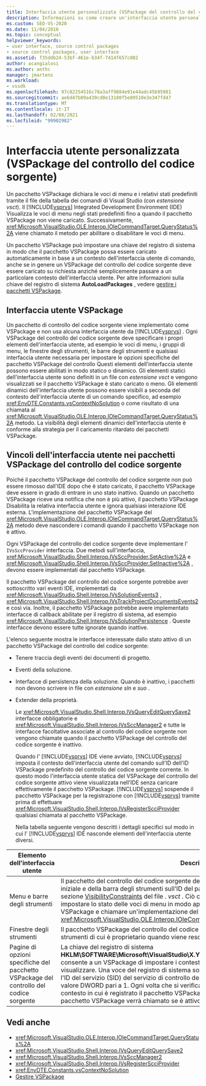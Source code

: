 ```yaml
---
title: Interfaccia utente personalizzata (VSPackage del controllo del codice sorgente) | Microsoft Docs
description: Informazioni su come creare un'interfaccia utente personalizzata in Visual Studio usando un pacchetto VSPackage del controllo del codice sorgente per specificare gli elementi dell'interfaccia utente.
ms.custom: SEO-VS-2020
ms.date: 11/04/2016
ms.topic: conceptual
helpviewer_keywords:
- user interface, source control packages
- source control packages, user interface
ms.assetid: f35ddb24-53bf-461e-b34f-7414f657c082
author: acangialosi
ms.author: anthc
manager: jmartens
ms.workload:
- vssdk
ms.openlocfilehash: 97c82254516c78a3aff9884e91e44adc45b95981
ms.sourcegitcommit: ae6d47b09a439cd0e13180f5e89510e3e347fd47
ms.translationtype: MT
ms.contentlocale: it-IT
ms.lasthandoff: 02/08/2021
ms.locfileid: "99902982"
---
```

# <a name="custom-user-interface-source-control-vspackage"></a>Interfaccia utente personalizzata (VSPackage del controllo del codice sorgente)
Un pacchetto VSPackage dichiara le voci di menu e i relativi stati predefiniti tramite il file della tabella dei comandi di Visual Studio (con *estensione vsct*). Il [!INCLUDE[vsprvs](../../code-quality/includes/vsprvs_md.md)] Integrated Development Environment (IDE) Visualizza le voci di menu negli stati predefiniti fino a quando il pacchetto VSPackage non viene caricato. Successivamente, <xref:Microsoft.VisualStudio.OLE.Interop.IOleCommandTarget.QueryStatus%2A> viene chiamato il metodo per abilitare o disabilitare le voci di menu.

 Un pacchetto VSPackage può impostare una chiave del registro di sistema in modo che il pacchetto VSPackage possa essere caricato automaticamente in base a un contesto dell'interfaccia utente di comando, anche se in genere un VSPackage del controllo del codice sorgente deve essere caricato su richiesta anziché semplicemente passare a un particolare contesto dell'interfaccia utente. Per altre informazioni sulla chiave del registro di sistema **AutoLoadPackages** , vedere [gestire i pacchetti VSPackage](../../extensibility/managing-vspackages.md).

## <a name="vspackage-ui"></a>Interfaccia utente VSPackage
 Un pacchetto di controllo del codice sorgente viene implementato come VSPackage e non usa alcuna interfaccia utente da [!INCLUDE[vsprvs](../../code-quality/includes/vsprvs_md.md)] . Ogni VSPackage del controllo del codice sorgente deve specificare i propri elementi dell'interfaccia utente, ad esempio le voci di menu, i gruppi di menu, le finestre degli strumenti, le barre degli strumenti e qualsiasi interfaccia utente necessaria per impostare le opzioni specifiche del pacchetto VSPackage del controllo Questi elementi dell'interfaccia utente possono essere abilitati in modo statico o dinamico. Gli elementi statici dell'interfaccia utente sono definiti in un file con *estensione vsct* e vengono visualizzati se il pacchetto VSPackage è stato caricato o meno. Gli elementi dinamici dell'interfaccia utente possono essere visibili a seconda del contesto dell'interfaccia utente di un comando specifico, ad esempio <xref:EnvDTE.Constants.vsContextNoSolution> o come risultato di una chiamata al <xref:Microsoft.VisualStudio.OLE.Interop.IOleCommandTarget.QueryStatus%2A> metodo. La visibilità degli elementi dinamici dell'interfaccia utente è conforme alla strategia per il caricamento ritardato dei pacchetti VSPackage.

## <a name="ui-constraints-on-source-control-vspackages"></a>Vincoli dell'interfaccia utente nei pacchetti VSPackage del controllo del codice sorgente
 Poiché il pacchetto VSPackage del controllo del codice sorgente non può essere rimosso dall'IDE dopo che è stato caricato, il pacchetto VSPackage deve essere in grado di entrare in uno stato inattivo. Quando un pacchetto VSPackage riceve una notifica che non è più attivo, il pacchetto VSPackage Disabilita la relativa interfaccia utente e ignora qualsiasi interazione IDE esterna. L'implementazione del pacchetto VSPackage del <xref:Microsoft.VisualStudio.OLE.Interop.IOleCommandTarget.QueryStatus%2A> metodo deve nascondere i comandi quando il pacchetto VSPackage non è attivo.

 Ogni VSPackage del controllo del codice sorgente deve implementare l' `IVsSccProvider` interfaccia. Due metodi sull'interfaccia, <xref:Microsoft.VisualStudio.Shell.Interop.IVsSccProvider.SetActive%2A> e <xref:Microsoft.VisualStudio.Shell.Interop.IVsSccProvider.SetInactive%2A> , devono essere implementati dal pacchetto VSPackage.

 Il pacchetto VSPackage del controllo del codice sorgente potrebbe aver sottoscritto vari eventi IDE, implementati da <xref:Microsoft.VisualStudio.Shell.Interop.IVsSolutionEvents3> , <xref:Microsoft.VisualStudio.Shell.Interop.IVsTrackProjectDocumentsEvents2> e così via. Inoltre, il pacchetto VSPackage potrebbe avere implementato interfacce di callback abilitate per il registro di sistema, ad esempio <xref:Microsoft.VisualStudio.Shell.Interop.IVsSolutionPersistence> . Queste interfacce devono essere tutte ignorate quando inattive.

 L'elenco seguente mostra le interfacce interessate dallo stato attivo di un pacchetto VSPackage del controllo del codice sorgente:

- Tenere traccia degli eventi dei documenti di progetto.

- Eventi della soluzione.

- Interfacce di persistenza della soluzione. Quando è inattivo, i pacchetti non devono scrivere in file con *estensione sln* e *suo* .

- Extender della proprietà.

  Le <xref:Microsoft.VisualStudio.Shell.Interop.IVsQueryEditQuerySave2> interfacce obbligatorie e <xref:Microsoft.VisualStudio.Shell.Interop.IVsSccManager2> e tutte le interfacce facoltative associate al controllo del codice sorgente non vengono chiamate quando il pacchetto VSPackage del controllo del codice sorgente è inattivo.

  Quando l' [!INCLUDE[vsprvs](../../code-quality/includes/vsprvs_md.md)] IDE viene avviato, [!INCLUDE[vsprvs](../../code-quality/includes/vsprvs_md.md)] imposta il contesto dell'interfaccia utente del comando sull'ID dell'ID VSPackage predefinito del controllo del codice sorgente corrente. In questo modo l'interfaccia utente statica del VSPackage del controllo del codice sorgente attivo viene visualizzata nell'IDE senza caricare effettivamente il pacchetto VSPackage. [!INCLUDE[vsprvs](../../code-quality/includes/vsprvs_md.md)] sospende il pacchetto VSPackage per la registrazione con [!INCLUDE[vsprvs](../../code-quality/includes/vsprvs_md.md)] tramite prima di effettuare <xref:Microsoft.VisualStudio.Shell.Interop.IVsRegisterScciProvider> qualsiasi chiamata al pacchetto VSPackage.

  Nella tabella seguente vengono descritti i dettagli specifici sul modo in cui l' [!INCLUDE[vsprvs](../../code-quality/includes/vsprvs_md.md)] IDE nasconde elementi dell'interfaccia utente diversi.

| Elemento dell'interfaccia utente | Descrizione |
| - | - |
| Menu e barre degli strumenti | Il pacchetto del controllo del codice sorgente deve impostare gli Stati di visibilità del menu iniziale e della barra degli strumenti sull'ID del pacchetto del controllo del codice sorgente nella sezione [VisibilityConstraints](../../extensibility/visibilityconstraints-element.md) del file *. vsct* . Ciò consente all' [!INCLUDE[vsprvs](../../code-quality/includes/vsprvs_md.md)] IDE di impostare lo stato delle voci di menu in modo appropriato senza caricare il pacchetto VSPackage e chiamare un'implementazione del <xref:Microsoft.VisualStudio.OLE.Interop.IOleCommandTarget.QueryStatus%2A> metodo. |
| Finestre degli strumenti | Il pacchetto VSPackage del controllo del codice sorgente nasconde tutte le finestre degli strumenti di cui è proprietario quando viene reso inattivo. |
| Pagine di opzioni specifiche del pacchetto VSPackage del controllo del codice sorgente | La chiave del registro di sistema **HKLM\SOFTWARE\Microsoft\VisualStudio\X.Y\ToolsOptionsPages\VisibilityCmdUIContexts** consente a un VSPackage di impostare i contesti in cui sono necessarie le pagine di opzioni da visualizzare. Una voce del registro di sistema sotto questa chiave deve essere creata usando l'ID del servizio (SID) del servizio di controllo del codice sorgente e assegnando a tale voce un valore DWORD pari a 1. Ogni volta che si verifica un evento dell'interfaccia utente in un contesto in cui è registrato il pacchetto VSPackage del controllo del codice sorgente, il pacchetto VSPackage verrà chiamato se è attivo. |

## <a name="see-also"></a>Vedi anche
- <xref:Microsoft.VisualStudio.OLE.Interop.IOleCommandTarget.QueryStatus%2A>
- <xref:Microsoft.VisualStudio.Shell.Interop.IVsQueryEditQuerySave2>
- <xref:Microsoft.VisualStudio.Shell.Interop.IVsSccManager2>
- <xref:Microsoft.VisualStudio.Shell.Interop.IVsRegisterScciProvider>
- <xref:EnvDTE.Constants.vsContextNoSolution>
- [Gestire VSPackage](../../extensibility/managing-vspackages.md)
